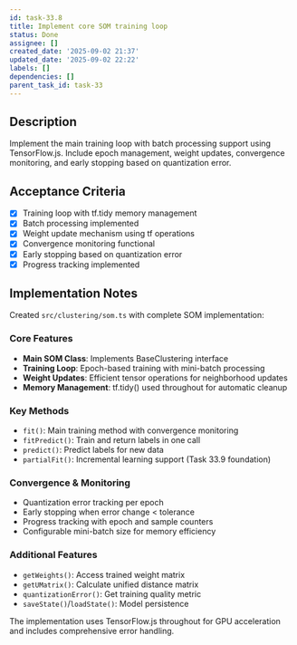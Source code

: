 ```yaml
---
id: task-33.8
title: Implement core SOM training loop
status: Done
assignee: []
created_date: '2025-09-02 21:37'
updated_date: '2025-09-02 22:22'
labels: []
dependencies: []
parent_task_id: task-33
---
```


## Description

Implement the main training loop with batch processing support using TensorFlow.js. Include epoch management, weight updates, convergence monitoring, and early stopping based on quantization error.

## Acceptance Criteria

- [x] Training loop with tf.tidy memory management
- [x] Batch processing implemented
- [x] Weight update mechanism using tf operations
- [x] Convergence monitoring functional
- [x] Early stopping based on quantization error
- [x] Progress tracking implemented

## Implementation Notes

Created `src/clustering/som.ts` with complete SOM implementation:

### Core Features
- **Main SOM Class**: Implements BaseClustering interface
- **Training Loop**: Epoch-based training with mini-batch processing
- **Weight Updates**: Efficient tensor operations for neighborhood updates
- **Memory Management**: tf.tidy() used throughout for automatic cleanup

### Key Methods
- `fit()`: Main training method with convergence monitoring
- `fitPredict()`: Train and return labels in one call
- `predict()`: Predict labels for new data
- `partialFit()`: Incremental learning support (Task 33.9 foundation)

### Convergence & Monitoring
- Quantization error tracking per epoch
- Early stopping when error change < tolerance
- Progress tracking with epoch and sample counters
- Configurable mini-batch size for memory efficiency

### Additional Features
- `getWeights()`: Access trained weight matrix
- `getUMatrix()`: Calculate unified distance matrix
- `quantizationError()`: Get training quality metric
- `saveState()`/`loadState()`: Model persistence

The implementation uses TensorFlow.js throughout for GPU acceleration and includes comprehensive error handling.

